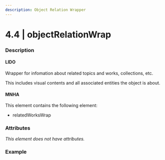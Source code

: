 ```yaml
---
description: Object Relation Wrapper
---
```


# 4.4 \| objectRelationWrap

### Description

#### LIDO

Wrapper for infomation about related topics and works, collections, etc.

This includes visual contents and all associated entities the object is about.

#### MNHA

This element contains the following element:

* relatedWorksWrap

### Attributes

_This element does not have attributes._

### Example

